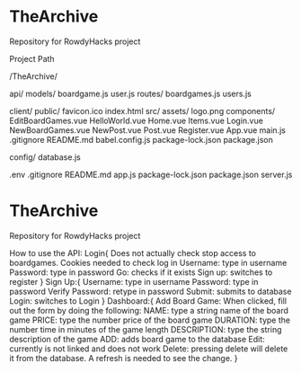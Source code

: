 # TheArchive
Repository for RowdyHacks project

Project Path

/TheArchive/

  api/
      models/
        boardgame.js
        user.js
      routes/
        boardgames.js
        users.js
       
  client/
      public/
        favicon.ico
        index.html
      src/
        assets/
          logo.png
        components/
          EditBoardGames.vue
          HelloWorld.vue
          Home.vue
          Items.vue
          Login.vue
          NewBoardGames.vue
          NewPost.vue
          Post.vue
          Register.vue
      App.vue
      main.js
  .gitignore
  README.md
  babel.config.js
  package-lock.json
  package.json
  
  config/
      database.js
      
  .env
  .gitignore
  README.md
  app.js
  package-lock.json
  package.json
  server.js

# TheArchive
Repository for RowdyHacks project

How to use the API:
  Login{ 
  Does not actually check stop access to boardgames. Cookies needed to check log in
      Username: type in username
      Password: type in password
      Go: checks if it exists
      Sign up: switches to register
      }
  Sign Up:{
      Username: type in username
      Password: type in password
      Verify Password: retype in password
      Submit: submits to database
      Login: switches to Login
  }
  Dashboard:{
    Add Board Game:
      When clicked, fill out the form by doing the following:
        NAME: type a string name of the board game
        PRICE: type the number price of the board game
        DURATION: type the number time in minutes of the game length
        DESCRIPTION: type the string description of the game
      ADD: adds board game to the database
    Edit: currently is not linked and does not work
    Delete: pressing delete will delete it from the database. A refresh is needed to see the change.
    }

